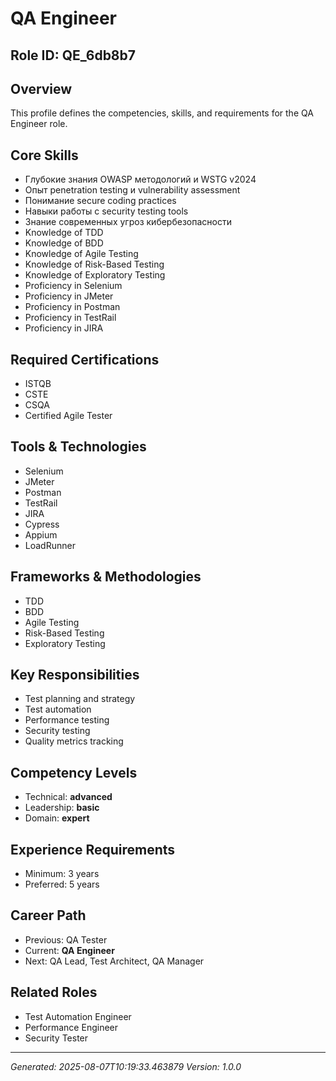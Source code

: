# QA Engineer

## Role ID: QE_6db8b7

## Overview
This profile defines the competencies, skills, and requirements for the QA Engineer role.

## Core Skills
- Глубокие знания OWASP методологий и WSTG v2024
- Опыт penetration testing и vulnerability assessment
- Понимание secure coding practices
- Навыки работы с security testing tools
- Знание современных угроз кибербезопасности
- Knowledge of TDD
- Knowledge of BDD
- Knowledge of Agile Testing
- Knowledge of Risk-Based Testing
- Knowledge of Exploratory Testing
- Proficiency in Selenium
- Proficiency in JMeter
- Proficiency in Postman
- Proficiency in TestRail
- Proficiency in JIRA

## Required Certifications
- ISTQB
- CSTE
- CSQA
- Certified Agile Tester

## Tools & Technologies
- Selenium
- JMeter
- Postman
- TestRail
- JIRA
- Cypress
- Appium
- LoadRunner

## Frameworks & Methodologies
- TDD
- BDD
- Agile Testing
- Risk-Based Testing
- Exploratory Testing

## Key Responsibilities
- Test planning and strategy
- Test automation
- Performance testing
- Security testing
- Quality metrics tracking

## Competency Levels
- Technical: **advanced**
- Leadership: **basic**
- Domain: **expert**

## Experience Requirements
- Minimum: 3 years
- Preferred: 5 years

## Career Path
- Previous: QA Tester
- Current: **QA Engineer**
- Next: QA Lead, Test Architect, QA Manager

## Related Roles
- Test Automation Engineer
- Performance Engineer
- Security Tester

---
*Generated: 2025-08-07T10:19:33.463879*
*Version: 1.0.0*
